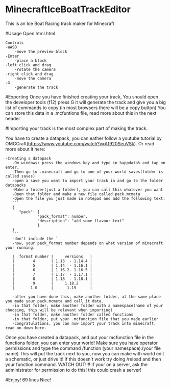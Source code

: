 # MinecraftIceBoatTrackEditor

This is an Ice Boat Racing track maker for Minecraft

#Usage
Open html.html

    Controls
    -WASD
        -move the preview block
    -Enter
        -place a block
    -left click and drag
        -rotate the camera
    -right click and drag
        -move the camera
    -G
        -generate the track

#Exporting
Once you have finished creating your track, You should open the developer tools (f12)
press G it will generate the track and give you a big list of commands to copy (in most browsers there will be a copy button)
You can store this data in a .mcfuntions file, read more about this in the next header

#Importing
 your track is the most complex part of making the track.

You have to create a datapack, you can eather follow a youtube tutorial by OMGCraft(https://www.youtube.com/watch?v=Af920SeuVSk). 
Or read more about it here:
    
    -Creating a datapack
       -On windows: press the windows key and type in %appdata% and tap on enter,
       -Then go to .minecraft and go to one of your world saves(folder is called saves)
       -open a save you want to import your track in and go to the folder datapacks
       -Make a folder(just a folder), you can call this whatever you want
       -Open that folder and make a new file called pack.mcmeta
       -Open the file you just made in notepad and add the following text:
       ```
       {
          "pack": {
                  "pack_format": number,
                  "description": "add some flavour text"
                  }
       }
       ```
       -don't include the `
       -now, your pack_format number depends on what version of minecraft your running.
       
       |  format number |     versions   |
       |        4       | 1.13  - 1.14.4 |
       |        5       | 1.14  - 1.16.1 |
       |        6       | 1.16.2- 1.16.5 |
       |        7       | 1.17  - 1.17.1 |
       |        8       | 1.18  - 1.18.1 |
       |        9       |     1.18.2     |
       |       1 0      |      1.19      |
       
       -after you have done this, make another folder, at the same place you made your pack.mcmeta and call it data.
       -in that folder, make another folder with a namespace(name of your choosing, this will be relevant when importing)
       -in that folder, make another folder called functions
       -in that folder, put your .mcfunction file that you made earlier
       -congratulations, you can now import your track into minecraft, read on down here.

Once you have created a datapack, and put your mcfunction file in the functions folder, you can enter your world!
Make sure you have operator permissions and type the command /function (your namespace):(your file name)
This will put the track next to you, now you can make with world edit a schematic, or just drive it!
If this doesn't work try doing /reload and then your function command. WATCH OUT!!!! if your on a server, ask the administrator for permission to do this! this could crash a server!

#Enjoy! 69 lines Nice!
